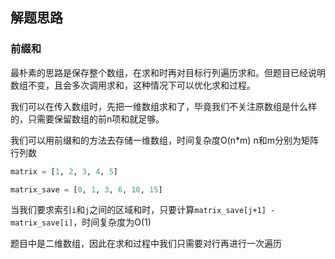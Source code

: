 ## 解题思路

### 前缀和

最朴素的思路是保存整个数组，在求和时再对目标行列遍历求和。但题目已经说明数组不变，且会多次调用求和，这种情况下可以优化求和过程。

我们可以在传入数组时，先把一维数组求和了，毕竟我们不关注原数组是什么样的，只需要保留数组的前n项和就足够。

我们可以用前缀和的方法去存储一维数组，时间复杂度O(n*m) n和m分别为矩阵行列数

```python
matrix = [1, 2, 3, 4, 5]

matrix_save = [0, 1, 3, 6, 10, 15]
```
当我们要求索引`i`和`j`之间的区域和时，只要计算`matrix_save[j+1] - matrix_save[i]`，时间复杂度为O(1)

题目中是二维数组，因此在求和过程中我们只需要对行再进行一次遍历